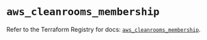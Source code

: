 # `aws_cleanrooms_membership`

Refer to the Terraform Registry for docs: [`aws_cleanrooms_membership`](https://registry.terraform.io/providers/hashicorp/aws/6.13.0/docs/resources/cleanrooms_membership).
